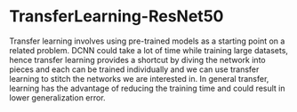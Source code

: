 # TransferLearning-ResNet50

Transfer learning involves using pre-trained models as a starting point on a related problem. DCNN could take a lot of time while training large datasets, hence transfer learning provides a shortcut by diving the network into pieces and each can be trained individually and we can use transfer learning to stitch the networks we are interested in. In general transfer, learning has the advantage of reducing the training time and could result in lower generalization error.
